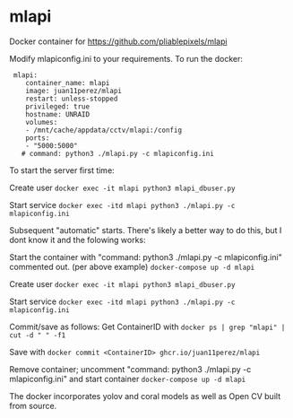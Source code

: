 # mlapi
Docker container for https://github.com/pliablepixels/mlapi

Modify 
mlapiconfig.ini to your requirements. To run the docker:
```
 mlapi:
    container_name: mlapi
    image: juan11perez/mlapi
    restart: unless-stopped
    privileged: true
    hostname: UNRAID  
    volumes:
    - /mnt/cache/appdata/cctv/mlapi:/config
    ports:
    - "5000:5000"
   # command: python3 ./mlapi.py -c mlapiconfig.ini    
```   
   
To start the server first time:

Create user 
```docker exec -it mlapi python3 mlapi_dbuser.py```

Start service ```docker exec -itd mlapi python3 ./mlapi.py -c mlapiconfig.ini```

Subsequent "automatic" starts. There's likely a better way to do this, but I dont know it and the folowing works:

Start the container with "command: python3 ./mlapi.py -c mlapiconfig.ini" commented out. (per above example) ```docker-compose up -d mlapi```

Create user ```docker exec -it mlapi python3 mlapi_dbuser.py```

Start service ```docker exec -itd mlapi python3 ./mlapi.py -c mlapiconfig.ini```

Commit/save as follows:
Get ContainerID with ```docker ps | grep "mlapi" | cut -d " " -f1```

Save with ```docker commit <ContainerID> ghcr.io/juan11perez/mlapi```

Remove container; uncomment "command: python3 ./mlapi.py -c mlapiconfig.ini" and start container ```docker-compose up -d mlapi```


The docker incorporates yolov and coral models as well as Open CV built from source.

